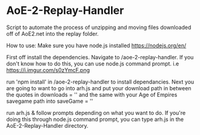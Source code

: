 # AoE-2-Replay-Handler
Script to automate the process of unzipping and moving files downloaded off of AoE2.net into the replay folder.

How to use:
Make sure you have node.js installed
https://nodejs.org/en/


First off install the dependencies.
Navigate to /aoe-2-replay-handler. If you don't know how to do this, you can use node.js command prompt.
i.e https://i.imgur.com/s0zYmcF.png


run 'npm install' in /aoe-2-replay-handler to install dependancies.
Next you are going to want to go into arh.js and put your download path in between the quotes in downloads = ''
and the same with your Age of Empires savegame path into saveGame = ''


run arh.js & follow prompts depending on what you want to do. 
If you're doing this through node.js command prompt, you can type arh.js in the AoE-2-Replay-Handler directory.

